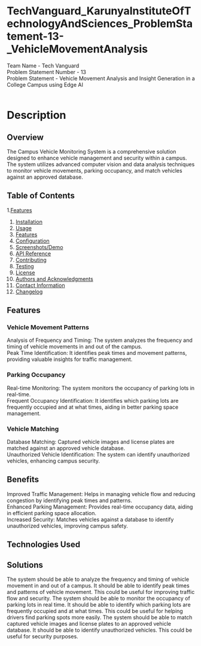 # TechVanguard_KarunyaInstituteOfTechnologyAndSciences_ProblemStatement-13-_VehicleMovementAnalysis <br/>
Team Name - Tech Vanguard<br/>
Problem Statement Number - 13<br/>
Problem Statement - Vehicle Movement Analysis and Insight Generation in a College Campus using Edge AI <br/>
<br/>

# Description<br/>
## Overview <br/>
The Campus Vehicle Monitoring System is a comprehensive solution designed to enhance vehicle management and security within a campus. The system utilizes advanced computer vision and data analysis techniques to monitor vehicle movements, parking occupancy, and match vehicles against an approved database.<br/>
## Table of Contents
1.[Features](#Features)
1. [Installation](#installation)
2. [Usage](#usage)
3. [Features](#features)
4. [Configuration](#configuration)
5. [Screenshots/Demo](#screenshotsdemo)
6. [API Reference](#api-reference)
7. [Contributing](#contributing)
8. [Testing](#testing)
9. [License](#license)
10. [Authors and Acknowledgments](#authors-and-acknowledgments)
11. [Contact Information](#contact-information)
12. [Changelog](#changelog)
## Features<br/>
### Vehicle Movement Patterns <br/>
Analysis of Frequency and Timing: The system analyzes the frequency and timing of vehicle movements in and out of the campus.<br/>
Peak Time Identification: It identifies peak times and movement patterns, providing valuable insights for traffic management.<br/>
### Parking Occupancy <br/>
Real-time Monitoring: The system monitors the occupancy of parking lots in real-time.<br/>
Frequent Occupancy Identification: It identifies which parking lots are frequently occupied and at what times, aiding in better parking space management.<br/>
### Vehicle Matching <br/>
Database Matching: Captured vehicle images and license plates are matched against an approved vehicle database.<br/>
Unauthorized Vehicle Identification: The system can identify unauthorized vehicles, enhancing campus security.<br/>
## Benefits<br/>
Improved Traffic Management: Helps in managing vehicle flow and reducing congestion by identifying peak times and patterns.<br/>
Enhanced Parking Management: Provides real-time occupancy data, aiding in efficient parking space allocation.<br/>
Increased Security: Matches vehicles against a database to identify unauthorized vehicles, improving campus safety.<br/>
## Technologies Used<br/>



## Solutions<br/>
The system should be able to analyze the frequency and timing of vehicle movement in and out of a campus. It should be able to identify peak times and patterns of vehicle movement. This could be useful for improving traffic flow and security. The system should be able to monitor the occupancy of parking lots in real time. It should be able to identify which parking lots are frequently occupied and at what times. This could be useful for helping drivers find parking spots more easily. The system should be able to match captured vehicle images and license plates to an approved vehicle database. It should be able to identify unauthorized vehicles. This could be useful for security purposes.<br />
#

